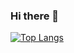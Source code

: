### Hi there 👋

[![Top Langs](https://github-readme-stats.vercel.app/api/top-langs/?username=gbvsCloud&layout=compact)](https://github.com/anuraghazra/github-readme-stats)
